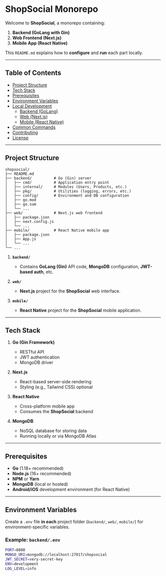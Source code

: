 # ShopSocial Monorepo

Welcome to **ShopSocial**, a monorepo containing:

1. **Backend (GoLang with Gin)**  
2. **Web Frontend (Next.js)**  
3. **Mobile App (React Native)**  

This `README.md` explains how to **configure** and **run** each part locally.

---

## Table of Contents
- [Project Structure](#project-structure)
- [Tech Stack](#tech-stack)
- [Prerequisites](#prerequisites)
- [Environment Variables](#environment-variables)
- [Local Development](#local-development)
    - [Backend (GoLang)](#backend-golang)
    - [Web (Next.js)](#web-nextjs)
    - [Mobile (React Native)](#mobile-react-native)
- [Common Commands](#common-commands)
- [Contributing](#contributing)
- [License](#license)

---

## Project Structure

```
shopsocial/
├── README.md
├── backend/          # Go (Gin) server
│   ├── cmd/          # Application entry point
│   ├── internal/     # Modules (Users, Products, etc.)
│   ├── pkg/          # Utilities (logging, errors, etc.)
│   ├── config/       # Environment and DB configuration
│   ├── go.mod
│   ├── go.sum
│   └── ...
├── web/              # Next.js web frontend
│   ├── package.json
│   ├── next.config.js
│   └── ...
├── mobile/           # React Native mobile app
│   ├── package.json
│   ├── App.js
│   └── ...
└── ...
```

1. **`backend/`**  
     - Contains **GoLang (Gin)** API code, **MongoDB** configuration, **JWT-based auth**, etc.

2. **`web/`**  
     - **Next.js** project for the **ShopSocial** web interface.

3. **`mobile/`**  
     - **React Native** project for the **ShopSocial** mobile application.

---

## Tech Stack

1. **Go (Gin Framework)**  
     - RESTful API  
     - JWT authentication  
     - MongoDB driver

2. **Next.js**  
     - React-based server-side rendering  
     - Styling (e.g., Tailwind CSS) optional

3. **React Native**  
     - Cross-platform mobile app  
     - Consumes the **ShopSocial** backend

4. **MongoDB**  
     - NoSQL database for storing data  
     - Running locally or via MongoDB Atlas

---

## Prerequisites

- **Go** (1.18+ recommended)
- **Node.js** (16+ recommended)
- **NPM** or **Yarn**  
- **MongoDB** (local or hosted)
- **Android/iOS** development environment (for React Native)

---

## Environment Variables

Create a `.env` file **in each** project folder (`backend/`, `web/`, `mobile/`) for environment-specific variables.

### Example: `backend/.env`

```bash
PORT=8080
MONGO_URI=mongodb://localhost:27017/shopsocial
JWT_SECRET=very-secret-key
ENV=development
LOG_LEVEL=info
```